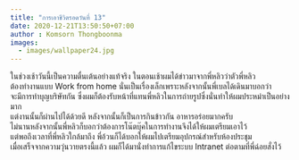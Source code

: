 ```yaml
---
title: "การเอาชีวิตรอดวันที่ 13"
date: 2020-12-21T13:50:50+07:00
author : Komsorn Thongboonma
images: 
  - images/wallpaper24.jpg
---
```



ในช่วงเช้าวันนี้เป็นความตื่นเต้นอย่างแท้จริง ในตอนเช้าผมได้ข่าวมาจากพี่หลิวว่าตัวพี่หลิว  
ต้องทำงานแบบ Work from home นั่นเป็นเรื่องเล็กเพราะหลังจากนั้นพี่เบลได้เดินมาบอกว่า  
จะมีการทำบุญบริษัทกัน ซึ่งผมก็ต้องรับหน้าที่แทนพี่หลิวในการถ่ายรูปซึ่งนั่นทำให้ผมประหม่าเป็นอย่างมาก  
แต่งานนั้นก็ผ่านไปได้ด้วยดี หลังจากนั้นก็เป็นการกินข้าวกัน อาหารอร่อยมากครับ  
ไม่นานหลังจากนั้นพี่หลิวก็บอกว่าต้องการโน๊ตบุ๊คในการทำงานจึงได้ให้ผมเตรียมเอาไว้  
แต่พอถึงเวลาที่พี่หลิวใกล้มาถึง พี่อ้วนก็ได้บอกให้ผมไปเตรียมอุปกรณ์สำหรับห้องประชุม  
เมื่อเสร็จจากความวุ่นวายตรงนี้แล้ว ผมก็ได้มานั่งทำการแก้ไขระบบ Intranet ต่อตามที่พี่ฉ่อยสั่งไว้  


